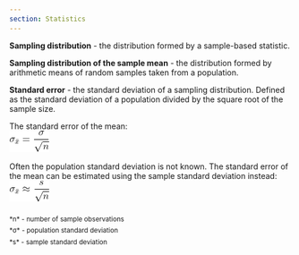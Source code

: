 ```yaml
---
section: Statistics
---
```

**Sampling distribution** - the distribution formed by a sample-based statistic.

**Sampling distribution of the sample mean** - the distribution formed by arithmetic means of random samples taken from a population.

**Standard error** - the standard deviation of a sampling distribution. Defined as the standard deviation of a population divided by the square root of the sample size. 

The standard error of the mean: <br />
![Standard error](/assets/images/handbook/statistics/standard_error.gif)

Often the population standard deviation is not known. The standard error of the mean can be estimated using the sample standard deviation instead: <br />
![Standard error approximation](/assets/images/handbook/statistics/standard_error_approx.gif)

<sub>
*n* - number of sample observations <br />
*&sigma;* - population standard deviation <br />
*s* - sample standard deviation
</sub>
